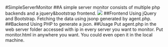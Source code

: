 #SimpleServerMonitor
##A simple server monitor consists of multiple php backends and a jquery&amp;bootstrap frontend.
![](http://pub.lvjie.me/Pic/SimpleServerMonitor.png)
##Frontend
Using jQuery and Bootstrap.
Fetching the data using jsonp generated by agent.php.
##Backend
Using PHP to generate a json.
##Usage
Put agent.php in the web server folder accessed with ip in every server you want to monitor.
Put monitor.html in anywhere you want. You could even open it in the local machine.